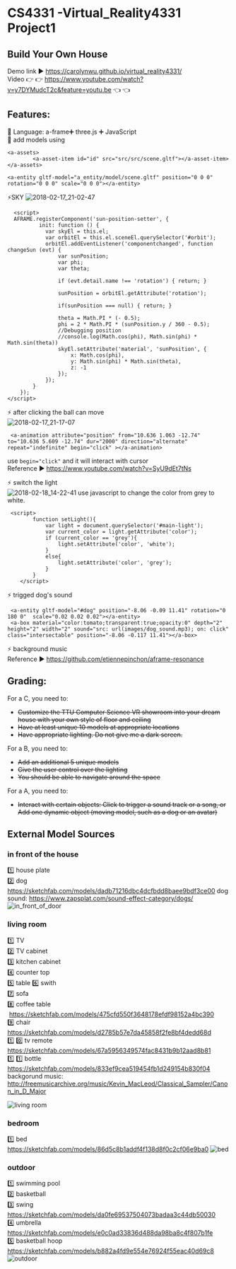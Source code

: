 # CS4331 -Virtual_Reality4331 Project1

## Build Your Own House


Demo link :arrow_forward: https://carolynwu.github.io/virtual_reality4331/      
Video :point_right: :point_right: https://www.youtube.com/watch?v=y7DYMudcT2c&feature=youtu.be  :point_left: :point_left:

## Features:
:key: Language:  a-frame:heavy_plus_sign: three.js :heavy_plus_sign: JavaScript  
:key: add models using 
```
<a-assets>
        <a-asset-item id="id" src="src/src/scene.gltf"></a-asset-item>
</a-assets>  

<a-entity gltf-model="a_entity/model/scene.gltf" position="0 0 0" rotation="0 0 0" scale="0 0 0"></a-entity>
```

:zap:SKY
![2018-02-17_21-02-47](https://user-images.githubusercontent.com/22507322/36347805-8406d1f2-1426-11e8-88fe-6f5ea17db593.gif)
```
  <script>
  AFRAME.registerComponent('sun-position-setter', {
          init: function () {
            var skyEl = this.el;
            var orbitEl = this.el.sceneEl.querySelector('#orbit');
            orbitEl.addEventListener('componentchanged', function changeSun (evt) {
                var sunPosition;
                var phi;
                var theta;

                if (evt.detail.name !== 'rotation') { return; }

                sunPosition = orbitEl.getAttribute('rotation');

                if(sunPosition === null) { return; }

                theta = Math.PI * (- 0.5);
                phi = 2 * Math.PI * (sunPosition.y / 360 - 0.5);
                //Debugging position
                //console.log(Math.cos(phi), Math.sin(phi) * Math.sin(theta))
                skyEl.setAttribute('material', 'sunPosition', {
                    x: Math.cos(phi),
                    y: Math.sin(phi) * Math.sin(theta),
                    z: -1
                });
            });
        }
    });
</script>
```

:zap: after clicking the ball can move   
![2018-02-17_21-17-07](https://user-images.githubusercontent.com/22507322/36347857-12c563b2-1428-11e8-96f0-e723544382e8.gif)  
```
 <a-animation attribute="position" from="10.636 1.063 -12.74" to="10.636 5.609 -12.74" dur="2000" direction="alternate" repeat="indefinite" begin="click" ></a-animation>
```
use ```begin="click"``` and it will interact with cursor  
Reference :arrow_forward: https://www.youtube.com/watch?v=SyU9dEt7tNs

:zap: switch the light  
![2018-02-18_14-22-41](https://user-images.githubusercontent.com/22507322/36356399-3e21b9d6-14b7-11e8-88b2-8afb8178e93f.gif)
use javascript to change the color from grey to white.
```
 <script>
        function setLight(){
            var light = document.querySelector('#main-light');
            var current_color = light.getAttribute('color');
            if (current_color == 'grey'){
                light.setAttribute('color', 'white');
            }
            else{
                light.setAttribute('color', 'grey');
            }
        }
    </script>
```

:zap:  trigged dog's sound

```
 <a-entity gltf-model="#dog" position="-8.06 -0.09 11.41" rotation="0 180 0"  scale="0.02 0.02 0.02"></a-entity>
 <a-box material="color:tomato;transparent:true;opacity:0" depth="2" height="2" width="2" sound="src: url(images/dog_sound.mp3); on: click" class="intersectable" position="-8.06 -0.117 11.41"></a-box>
```

:zap: background music  
Reference  :arrow_forward:  https://github.com/etiennepinchon/aframe-resonance

## **Grading:**  
For a C, you need to:
* ~~Customize the TTU Computer Science VR showroom into your dream house with your own style of floor and ceiling~~
* ~~Have at least unique 10 models at appropriate locations~~
* ~~Have appropriate lighting. Do not give me a dark screen.~~

For a B, you need to:
* ~~Add an additional 5 unique models~~
* ~~Give the user control over the lighting~~
* ~~You should be able to navigate around the space~~

For a A, you need to:
* ~~Interact with certain objects: Click to trigger a sound track or a song, or
Add one dynamic object (moving model, such as a dog or an avatar)~~


## **External Model Sources**
### **in front of the house**
:one: house plate  
:two: dog  https://sketchfab.com/models/dadb71216dbc4dcfbdd8baee9bdf3ce00 
dog sound: https://www.zapsplat.com/sound-effect-category/dogs/
![in_front_of_door](https://user-images.githubusercontent.com/22507322/36346696-ee6e9a20-1408-11e8-9316-86404e9e804e.PNG)

### **living room**
:one: TV    
:two: TV cabinet    
:three: kitchen cabinet   
:four: counter top   
:five: table 
:six: swith  
:seven: sofa  
:eight: coffee table  https://sketchfab.com/models/475cfd550f3648178efdf98152a4bc390  
:nine: chair https://sketchfab.com/models/d2785b57e7da45858f2fe8bf4dedd68d     
:one: :zero: tv remote https://sketchfab.com/models/67a5956349574fac8431b9b12aad8b81    
:one: :one: bottle https://sketchfab.com/models/833ef9cea519454fb1d249154b830f04    
backgorund music: http://freemusicarchive.org/music/Kevin_MacLeod/Classical_Sampler/Canon_in_D_Major

![living room](https://user-images.githubusercontent.com/22507322/36346795-e4d8e120-140b-11e8-986d-cdaab7afc6aa.PNG)


### **bedroom**
:one: bed  https://sketchfab.com/models/86d5c8b1addf4f138d8f0c2cf06e9ba0 
![bed](https://user-images.githubusercontent.com/22507322/36346802-0f9d1bb0-140c-11e8-886a-7020fbdf355e.PNG)


### **outdoor**
:one: swimming pool  
:two: basketball   
:three: swing  https://sketchfab.com/models/da0fe69537504073badaa3c44db50030   
:four: umbrella  https://sketchfab.com/models/e0c0ad33836d488da98ba8c4f807b1fe      
:five: basketball hoop  https://sketchfab.com/models/b882a4fd9e554e76924f55eac40d69c8 
![outdoor](https://user-images.githubusercontent.com/22507322/36346805-2228bd98-140c-11e8-8de7-82903389292e.PNG)



